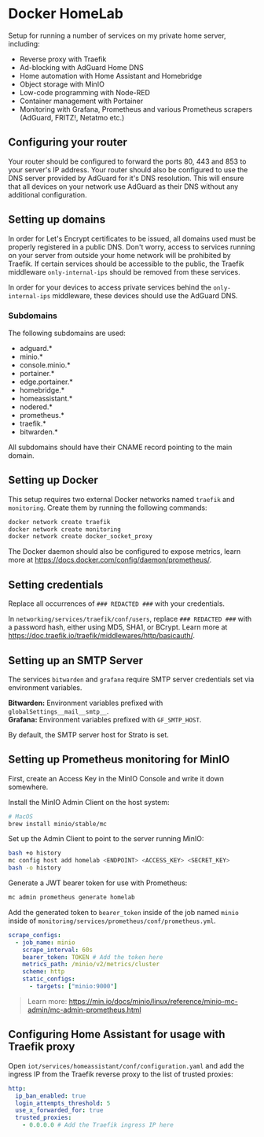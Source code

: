 # Docker HomeLab 

Setup for running a number of services on my private home server, including:

- Reverse proxy with Traefik
- Ad-blocking with AdGuard Home DNS
- Home automation with Home Assistant and Homebridge
- Object storage with MinIO
- Low-code programming with Node-RED
- Container management with Portainer
- Monitoring with Grafana, Prometheus and various Prometheus scrapers (AdGuard, FRITZ!, Netatmo etc.)

## Configuring your router

Your router should be configured to forward the ports 80, 443 and 853 to your server's IP address.
Your router should also be configured to use the DNS server provided by AdGuard for it's DNS resolution. This will ensure that all devices on your network use AdGuard as their DNS without any additional configuration.

## Setting up domains

In order for Let's Encrypt certificates to be issued, all domains used must be properly registered in a public DNS. Don't worry, access to services running on your server from outside your home network will be prohibited by Traefik. If certain services should be accessible to the public, the Traefik middleware `only-internal-ips` should be removed from these services.

In order for your devices to access private services behind the `only-internal-ips` middleware, these devices should use the AdGuard DNS.

### Subdomains

The following subdomains are used:

- adguard.*
- minio.*
- console.minio.*
- portainer.*
- edge.portainer.*
- homebridge.*
- homeassistant.*
- nodered.*
- prometheus.*
- traefik.*
- bitwarden.*

All subdomains should have their CNAME record pointing to the main domain.

## Setting up Docker

This setup requires two external Docker networks named `traefik` and `monitoring`. Create them by running the following commands:

```sh
docker network create traefik
docker network create monitoring
docker network create docker_socket_proxy
```

The Docker daemon should also be configured to expose metrics, learn more at https://docs.docker.com/config/daemon/prometheus/.

## Setting credentials

Replace all occurrences of `### REDACTED ###` with your credentials.

In `networking/services/traefik/conf/users`, replace `### REDACTED ###` with a password hash, either using MD5, SHA1, or BCrypt.
Learn more at https://doc.traefik.io/traefik/middlewares/http/basicauth/.

## Setting up an SMTP Server

The services `bitwarden` and `grafana` require SMTP server credentials set via environment variables.

**Bitwarden:** Environment variables prefixed with `globalSettings__mail__smtp__`.  
**Grafana:** Environment variables prefixed with `GF_SMTP_HOST`.

By default, the SMTP server host for Strato is set.

## Setting up Prometheus monitoring for MinIO

First, create an Access Key in the MinIO Console and write it down somewhere.

Install the MinIO Admin Client on the host system:

```sh
# MacOS
brew install minio/stable/mc
```

Set up the Admin Client to point to the server running MinIO:

```sh
bash +o history
mc config host add homelab <ENDPOINT> <ACCESS_KEY> <SECRET_KEY>
bash -o history
```

Generate a JWT bearer token for use with Prometheus:

```sh
mc admin prometheus generate homelab
```

Add the generated token to `bearer_token` inside of the job named `minio` inside of `monitoring/services/prometheus/conf/prometheus.yml`.

```yml
scrape_configs:
  - job_name: minio
    scrape_interval: 60s
    bearer_token: TOKEN # Add the token here
    metrics_path: /minio/v2/metrics/cluster
    scheme: http
    static_configs:
      - targets: ["minio:9000"]
```

> Learn more: https://min.io/docs/minio/linux/reference/minio-mc-admin/mc-admin-prometheus.html

## Configuring Home Assistant for usage with Traefik proxy

Open `iot/services/homeassistant/conf/configuration.yaml` and add the ingress IP from the Traefik reverse proxy to the list of trusted proxies:

```yml
http:
  ip_ban_enabled: true
  login_attempts_threshold: 5
  use_x_forwarded_for: true
  trusted_proxies:
    - 0.0.0.0 # Add the Traefik ingress IP here
```
